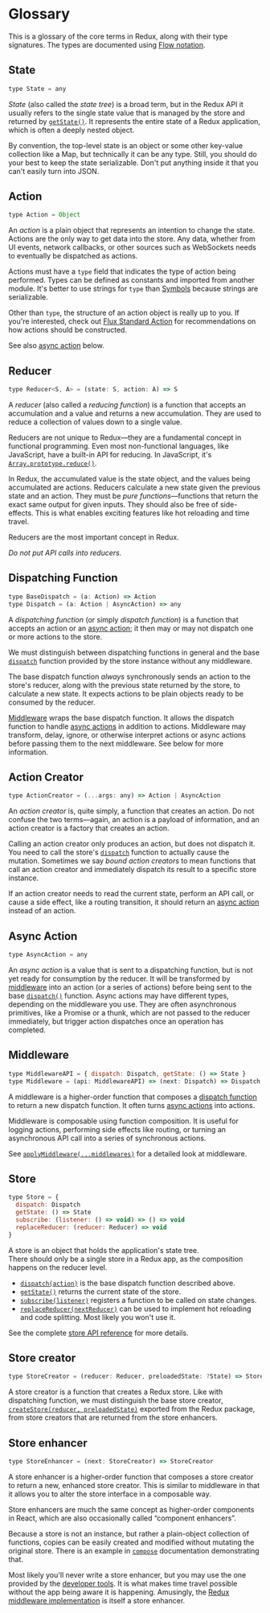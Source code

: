 # Glossary

This is a glossary of the core terms in Redux, along with their type signatures. The types are documented using [Flow notation](http://flowtype.org/docs/quick-reference.html).

## State

```javascript
type State = any
```

_State_ \(also called the _state tree_\) is a broad term, but in the Redux API it usually refers to the single state value that is managed by the store and returned by [`getState()`](api-reference/store.md#getState). It represents the entire state of a Redux application, which is often a deeply nested object.

By convention, the top-level state is an object or some other key-value collection like a Map, but technically it can be any type. Still, you should do your best to keep the state serializable. Don't put anything inside it that you can't easily turn into JSON.

## Action

```javascript
type Action = Object
```

An _action_ is a plain object that represents an intention to change the state. Actions are the only way to get data into the store. Any data, whether from UI events, network callbacks, or other sources such as WebSockets needs to eventually be dispatched as actions.

Actions must have a `type` field that indicates the type of action being performed. Types can be defined as constants and imported from another module. It's better to use strings for `type` than [Symbols](https://developer.mozilla.org/en/docs/Web/JavaScript/Reference/Global_Objects/Symbol) because strings are serializable.

Other than `type`, the structure of an action object is really up to you. If you're interested, check out [Flux Standard Action](https://github.com/acdlite/flux-standard-action) for recommendations on how actions should be constructed.

See also [async action](glossary.md#async-action) below.

## Reducer

```javascript
type Reducer<S, A> = (state: S, action: A) => S
```

A _reducer_ \(also called a _reducing function_\) is a function that accepts an accumulation and a value and returns a new accumulation. They are used to reduce a collection of values down to a single value.

Reducers are not unique to Redux—they are a fundamental concept in functional programming. Even most non-functional languages, like JavaScript, have a built-in API for reducing. In JavaScript, it's [`Array.prototype.reduce()`](https://developer.mozilla.org/en-US/docs/Web/JavaScript/Reference/Global_Objects/Array/Reduce).

In Redux, the accumulated value is the state object, and the values being accumulated are actions. Reducers calculate a new state given the previous state and an action. They must be _pure functions_—functions that return the exact same output for given inputs. They should also be free of side-effects. This is what enables exciting features like hot reloading and time travel.

Reducers are the most important concept in Redux.

_Do not put API calls into reducers._

## Dispatching Function

```javascript
type BaseDispatch = (a: Action) => Action
type Dispatch = (a: Action | AsyncAction) => any
```

A _dispatching function_ \(or simply _dispatch function_\) is a function that accepts an action or an [async action](glossary.md#async-action); it then may or may not dispatch one or more actions to the store.

We must distinguish between dispatching functions in general and the base [`dispatch`](api-reference/store.md#dispatch) function provided by the store instance without any middleware.

The base dispatch function _always_ synchronously sends an action to the store's reducer, along with the previous state returned by the store, to calculate a new state. It expects actions to be plain objects ready to be consumed by the reducer.

[Middleware](glossary.md#middleware) wraps the base dispatch function. It allows the dispatch function to handle [async actions](glossary.md#async-action) in addition to actions. Middleware may transform, delay, ignore, or otherwise interpret actions or async actions before passing them to the next middleware. See below for more information.

## Action Creator

```javascript
type ActionCreator = (...args: any) => Action | AsyncAction
```

An _action creator_ is, quite simply, a function that creates an action. Do not confuse the two terms—again, an action is a payload of information, and an action creator is a factory that creates an action.

Calling an action creator only produces an action, but does not dispatch it. You need to call the store's [`dispatch`](api-reference/store.md#dispatch) function to actually cause the mutation. Sometimes we say _bound action creators_ to mean functions that call an action creator and immediately dispatch its result to a specific store instance.

If an action creator needs to read the current state, perform an API call, or cause a side effect, like a routing transition, it should return an [async action](glossary.md#async-action) instead of an action.

## Async Action

```javascript
type AsyncAction = any
```

An _async action_ is a value that is sent to a dispatching function, but is not yet ready for consumption by the reducer. It will be transformed by [middleware](glossary.md#middleware) into an action \(or a series of actions\) before being sent to the base [`dispatch()`](api-reference/store.md#dispatch) function. Async actions may have different types, depending on the middleware you use. They are often asynchronous primitives, like a Promise or a thunk, which are not passed to the reducer immediately, but trigger action dispatches once an operation has completed.

## Middleware

```javascript
type MiddlewareAPI = { dispatch: Dispatch, getState: () => State }
type Middleware = (api: MiddlewareAPI) => (next: Dispatch) => Dispatch
```

A middleware is a higher-order function that composes a [dispatch function](glossary.md#dispatching-function) to return a new dispatch function. It often turns [async actions](glossary.md#async-action) into actions.

Middleware is composable using function composition. It is useful for logging actions, performing side effects like routing, or turning an asynchronous API call into a series of synchronous actions.

See [`applyMiddleware(...middlewares)`](api-reference/applymiddleware.md) for a detailed look at middleware.

## Store

```javascript
type Store = {
  dispatch: Dispatch
  getState: () => State
  subscribe: (listener: () => void) => () => void
  replaceReducer: (reducer: Reducer) => void
}
```

A store is an object that holds the application's state tree.  
There should only be a single store in a Redux app, as the composition happens on the reducer level.

* [`dispatch(action)`](api-reference/store.md#dispatch) is the base dispatch function described above.
* [`getState()`](api-reference/store.md#getState) returns the current state of the store.
* [`subscribe(listener)`](api-reference/store.md#subscribe) registers a function to be called on state changes.
* [`replaceReducer(nextReducer)`](api-reference/store.md#replaceReducer) can be used to implement hot reloading and code splitting. Most likely you won't use it.

See the complete [store API reference](api-reference/store.md#dispatch) for more details.

## Store creator

```javascript
type StoreCreator = (reducer: Reducer, preloadedState: ?State) => Store
```

A store creator is a function that creates a Redux store. Like with dispatching function, we must distinguish the base store creator, [`createStore(reducer, preloadedState)`](api-reference/createstore.md) exported from the Redux package, from store creators that are returned from the store enhancers.

## Store enhancer

```javascript
type StoreEnhancer = (next: StoreCreator) => StoreCreator
```

A store enhancer is a higher-order function that composes a store creator to return a new, enhanced store creator. This is similar to middleware in that it allows you to alter the store interface in a composable way.

Store enhancers are much the same concept as higher-order components in React, which are also occasionally called “component enhancers”.

Because a store is not an instance, but rather a plain-object collection of functions, copies can be easily created and modified without mutating the original store. There is an example in [`compose`](api-reference/compose.md) documentation demonstrating that.

Most likely you'll never write a store enhancer, but you may use the one provided by the [developer tools](https://github.com/reduxjs/redux-devtools). It is what makes time travel possible without the app being aware it is happening. Amusingly, the [Redux middleware implementation](api-reference/applymiddleware.md) is itself a store enhancer.

